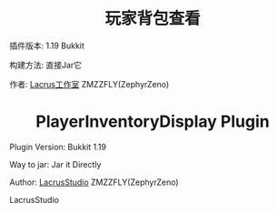 <center><h1>玩家背包查看</h1></center>

插件版本: 1.19 Bukkit 

构建方法: 直接Jar它

作者: <a href="http://syzygy.top">Lacrus工作室</a> ZMZZFLY(ZephyrZeno)

<center><h1>PlayerInventoryDisplay Plugin</h1></center>

Plugin Version: Bukkit 1.19

Way to jar: Jar it Directly

Author: <a href="http://syzygy.top">LacrusStudio</a> ZMZZFLY(ZephyrZeno)

LacrusStudio
